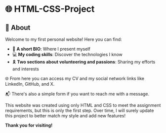 # 🌐 HTML-CSS-Project

## 👋 About

Welcome to my first personal website! Here you can find:

- 👤 **A short BIO**: Where I present myself
- 💻 **My coding skills**: Discover the technologies I know
- 🎗 **Two sections about volunteering and passions**: Sharing my efforts and interests

🌐 From here you can access my CV and my social network links like LinkedIn, GitHub, and X.

📬 There's also a simple form if you want to reach me with a message.

This website was created using only HTML and CSS to meet the assignment requirements, but this is only the first step. Over time, I will surely update this project to better match my style and add new features!


**Thank you for visiting!**

